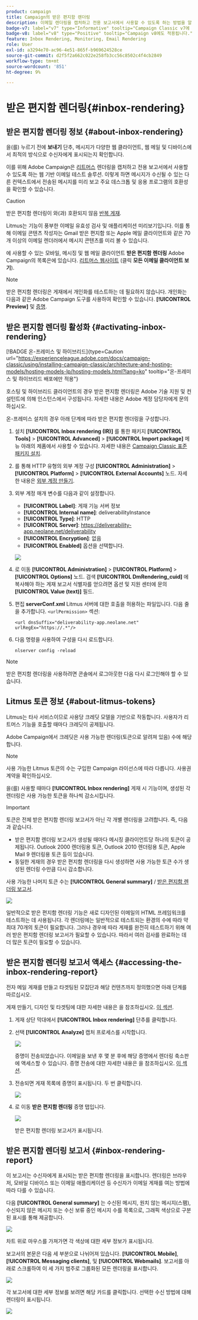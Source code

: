 ```yaml
---
product: campaign
title: Campaign의 받은 편지함 렌더링
description: 이메일 렌더링을 캡처하고 전용 보고서에서 사용할 수 있도록 하는 방법을 알아봅니다
badge-v7: label="v7" type="Informative" tooltip="Campaign Classic v7에 적용"
badge-v8: label="v8" type="Positive" tooltip="Campaign v8에도 적용됩니다."
feature: Inbox Rendering, Monitoring, Email Rendering
role: User
exl-id: a3294e70-ac96-4e51-865f-b969624528ce
source-git-commit: d2f5f2a662c022e258fb3cc56c8502c4f4cb2849
workflow-type: tm+mt
source-wordcount: '851'
ht-degree: 9%

---
```


# 받은 편지함 렌더링{#inbox-rendering}

## 받은 편지함 렌더링 정보 {#about-inbox-rendering}

을(를) 누르기 전에 **보내기** 단추, 메시지가 다양한 웹 클라이언트, 웹 메일 및 디바이스에서 최적의 방식으로 수신자에게 표시되는지 확인합니다.

이를 위해 Adobe Campaign은 [리트머스](https://litmus.com/email-testing) 렌더링을 캡처하고 전용 보고서에서 사용할 수 있도록 하는 웹 기반 이메일 테스트 솔루션. 이렇게 하면 메시지가 수신될 수 있는 다른 컨텍스트에서 전송된 메시지를 미리 보고 주요 데스크톱 및 응용 프로그램의 호환성을 확인할 수 있습니다.

>[!CAUTION]
>받은 편지함 렌더링이 와(과) 호환되지 않음 [반복 게재](communication-channels.md#recurring-delivery).
>

Litmus는 기능이 풍부한 이메일 유효성 검사 및 애플리케이션 미리보기입니다. 이를 통해 이메일 콘텐츠 작성자는 Gmail 받은 편지함 또는 Apple 메일 클라이언트와 같은 70개 이상의 이메일 렌더러에서 메시지 콘텐츠를 미리 볼 수 있습니다.

에 사용할 수 있는 모바일, 메시징 및 웹 메일 클라이언트 **받은 편지함 렌더링** Adobe Campaign의 목록은에 있습니다. [리트머스 웹사이트](https://litmus.com/email-testing) (클릭 **모든 이메일 클라이언트 보기**).

>[!NOTE]
>
>받은 편지함 렌더링은 게재에서 개인화를 테스트하는 데 필요하지 않습니다. 개인화는 다음과 같은 Adobe Campaign 도구를 사용하여 확인할 수 있습니다. **[!UICONTROL Preview]** 및 [증명](steps-validating-the-delivery.md#sending-a-proof).

## 받은 편지함 렌더링 활성화 {#activating-inbox-rendering}

[!BADGE 온-프레미스 및 하이브리드]{type=Caution url="https://experienceleague.adobe.com/docs/campaign-classic/using/installing-campaign-classic/architecture-and-hosting-models/hosting-models-lp/hosting-models.html?lang=ko" tooltip="온-프레미스 및 하이브리드 배포에만 적용"}

호스팅 및 하이브리드 클라이언트의 경우 받은 편지함 렌더링은 Adobe 기술 지원 및 컨설턴트에 의해 인스턴스에서 구성됩니다. 자세한 내용은 Adobe 계정 담당자에게 문의하십시오.

온-프레미스 설치의 경우 아래 단계에 따라 받은 편지함 렌더링을 구성합니다.

1. 설치 **[!UICONTROL Inbox rendering (IR)]** 를 통한 패키지 **[!UICONTROL Tools]** > **[!UICONTROL Advanced]** > **[!UICONTROL Import package]** 메뉴 아래의 제품에서 사용할 수 있습니다. 자세한 내용은 [Campaign Classic 표준 패키지 설치](../../installation/using/installing-campaign-standard-packages.md).
1. 를 통해 HTTP 유형의 외부 계정 구성 **[!UICONTROL Administration]** > **[!UICONTROL Platform]** > **[!UICONTROL External Accounts]** 노드. 자세한 내용은 [외부 계정 만들기](../../installation/using/external-accounts.md#creating-an-external-account).
1. 외부 계정 매개 변수를 다음과 같이 설정합니다.
   * **[!UICONTROL Label]**: 게재 기능 서버 정보
   * **[!UICONTROL Internal name]**: deliverabilityInstance
   * **[!UICONTROL Type]**: HTTP
   * **[!UICONTROL Server]**: https://deliverability-app.neolane.net/deliverability
   * **[!UICONTROL Encryption]**: 없음
   * **[!UICONTROL Enabled]** 옵션을 선택합니다.

   ![](assets/s_tn_inbox_rendering_external-account.png)

1. 로 이동 **[!UICONTROL Administration]** > **[!UICONTROL Platform]** > **[!UICONTROL Options]** 노드. 검색 **[!UICONTROL DmRendering_cuid]** 에 복사해야 하는 게재 보고서 식별자를 얻으려면 옵션 및 지원 센터에 문의 **[!UICONTROL Value (text)]** 필드.
1. 편집 **serverConf.xml** Litmus 서버에 대한 호출을 허용하는 파일입니다. 다음 줄을 추가합니다. `<urlPermission>` 섹션:

   ```
   <url dnsSuffix="deliverability-app.neolane.net" urlRegEx="https://.*"/>
   ```

1. 다음 명령을 사용하여 구성을 다시 로드합니다.

   ```
   nlserver config -reload
   ```

>[!NOTE]
>
>받은 편지함 렌더링을 사용하려면 콘솔에서 로그아웃한 다음 다시 로그인해야 할 수 있습니다.

## Litmus 토큰 정보 {#about-litmus-tokens}

Litmus는 타사 서비스이므로 사용당 크레딧 모델을 기반으로 작동합니다. 사용자가 리트머스 기능을 호출할 때마다 크레딧이 공제됩니다.

Adobe Campaign에서 크레딧은 사용 가능한 렌더링(토큰으로 알려져 있음) 수에 해당합니다.

>[!NOTE]
>
>사용 가능한 Litmus 토큰의 수는 구입한 Campaign 라이선스에 따라 다릅니다. 사용권 계약을 확인하십시오.

을(를) 사용할 때마다 **[!UICONTROL Inbox rendering]** 게재 시 기능이며, 생성된 각 렌더링은 사용 가능한 토큰을 하나씩 감소시킵니다.

>[!IMPORTANT]
>
>토큰은 전체 받은 편지함 렌더링 보고서가 아닌 각 개별 렌더링을 고려합니다. 즉, 다음과 같습니다.
>
>* 받은 편지함 렌더링 보고서가 생성될 때마다 메시징 클라이언트당 하나의 토큰이 공제됩니다. Outlook 2000 렌더링용 토큰, Outlook 2010 렌더링용 토큰, Apple Mail 9 렌더링용 토큰 등이 있습니다.
>* 동일한 게재의 경우 받은 편지함 렌더링을 다시 생성하면 사용 가능한 토큰 수가 생성된 렌더링 수만큼 다시 감소합니다.
>

사용 가능한 나머지 토큰 수는 **[!UICONTROL General summary]** / [받은 편지함 렌더링 보고서](#inbox-rendering-report).

![](assets/s_tn_inbox_rendering_tokens.png)

일반적으로 받은 편지함 렌더링 기능은 새로 디자인된 이메일의 HTML 프레임워크를 테스트하는 데 사용됩니다. 각 렌더링에는 일반적으로 테스트되는 환경의 수에 따라 약 최대 70개의 토큰이 필요합니다. 그러나 경우에 따라 게재를 완전히 테스트하기 위해 여러 받은 편지함 렌더링 보고서가 필요할 수 있습니다. 따라서 여러 검사를 완료하는 데 더 많은 토큰이 필요할 수 있습니다.

## 받은 편지함 렌더링 보고서 액세스 {#accessing-the-inbox-rendering-report}

전자 메일 게재를 만들고 타겟팅된 모집단과 해당 컨텐츠까지 정의했으면 아래 단계를 따르십시오.

게재 만들기, 디자인 및 타겟팅에 대한 자세한 내용은 을 참조하십시오. [이 섹션](about-email-channel.md).

1. 게재 상단 막대에서 **[!UICONTROL Inbox rendering]** 단추를 클릭합니다.
1. 선택 **[!UICONTROL Analyze]** 캡처 프로세스를 시작합니다.

   ![](assets/s_tn_inbox_rendering_button.png)

   증명이 전송되었습니다. 이메일을 보낸 후 몇 분 후에 해당 증명에서 렌더링 축소판에 액세스할 수 있습니다. 증명 전송에 대한 자세한 내용은 을 참조하십시오. [이 섹션](steps-validating-the-delivery.md#sending-a-proof).

1. 전송되면 게재 목록에 증명이 표시됩니다. 두 번 클릭합니다.

   ![](assets/s_tn_inbox_rendering_delivery_list.png)

1. 로 이동 **받은 편지함 렌더링** 증명 탭입니다.

   ![](assets/s_tn_inbox_rendering_tab.png)

   받은 편지함 렌더링 보고서가 표시됩니다.

## 받은 편지함 렌더링 보고서 {#inbox-rendering-report}

이 보고서는 수신자에게 표시되는 받은 편지함 렌더링을 표시합니다. 렌더링은 브라우저, 모바일 디바이스 또는 이메일 애플리케이션 등 수신자가 이메일 게재를 여는 방법에 따라 다를 수 있습니다.

다음 **[!UICONTROL General summary]** 는 수신된 메시지, 원치 않는 메시지(스팸), 수신되지 않은 메시지 또는 수신 보류 중인 메시지 수를 목록으로, 그래픽 색상으로 구분된 표시를 통해 제공합니다.

![](assets/s_tn_inbox_rendering_summary.png)

차트 위로 마우스를 가져가면 각 색상에 대한 세부 정보가 표시됩니다.

보고서의 본문은 다음 세 부분으로 나뉘어져 있습니다. **[!UICONTROL Mobile]**, **[!UICONTROL Messaging clients]**, 및 **[!UICONTROL Webmails]**. 보고서를 아래로 스크롤하여 이 세 가지 범주로 그룹화된 모든 렌더링을 표시합니다.

![](assets/s_tn_inbox_rendering_report.png)

각 보고서에 대한 세부 정보를 보려면 해당 카드를 클릭합니다. 선택한 수신 방법에 대해 렌더링이 표시됩니다.

![](assets/s_tn_inbox_rendering_example.png)
